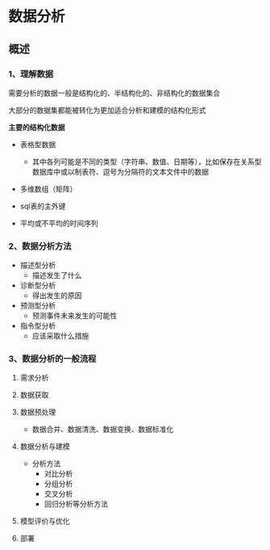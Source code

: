 # 数据分析

## 概述

### 1、理解数据

需要分析的数据一般是结构化的、半结构化的、非结构化的数据集合

大部分的数据集都能被转化为更加适合分析和建模的结构化形式

**主要的结构化数据**

* 表格型数据
  * 其中各列可能是不同的类型（字符串、数值、日期等），比如保存在关系型数据库中或以制表符、逗号为分隔符的文本文件中的数据

* 多维数组（矩阵）
* sql表的主外键
* 平均或不平均的时间序列

### 2、数据分析方法

* 描述型分析
  * 描述发生了什么
* 诊断型分析
  * 得出发生的原因
* 预测型分析
  * 预测事件未来发生的可能性
* 指令型分析
  * 应该采取什么措施

### 3、数据分析的一般流程

1. 需求分析
2. 数据获取
3. 数据预处理
   * 数据合并、数据清洗、数据变换、数据标准化

4. 数据分析与建模
   * 分析方法
     * 对比分析
     * 分组分析
     * 交叉分析
     * 回归分析等分析方法

5. 模型评价与优化

6. 部署